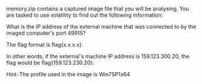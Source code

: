 memory.zip contains a captured image file that you will be analysing. You are tasked to use volatility to find out the following information:

What is the IP address of the external machine that was connected to by the imaged computer's port 49915?

The flag format is flag{x.x.x.x}.

In other words, if the external's machine IP address is 159.123.300.20, the flag would be flag{159.123.230.20}.

Hint: The profile used in the image is Win7SP1x64
